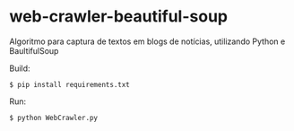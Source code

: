 # web-crawler-beautiful-soup
 Algoritmo para captura de textos em blogs de notícias, utilizando Python e BaultifulSoup
 
 Build:
 
 ```
 $ pip install requirements.txt
 
```
Run:

```
$ python WebCrawler.py

```
